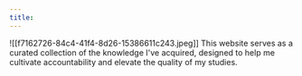 ```yaml
---
title:
---
```



![[f7162726-84c4-41f4-8d26-15386611c243.jpeg]]
This website serves as a curated collection of the knowledge I've acquired, designed to help me cultivate accountability and elevate the quality of my studies.